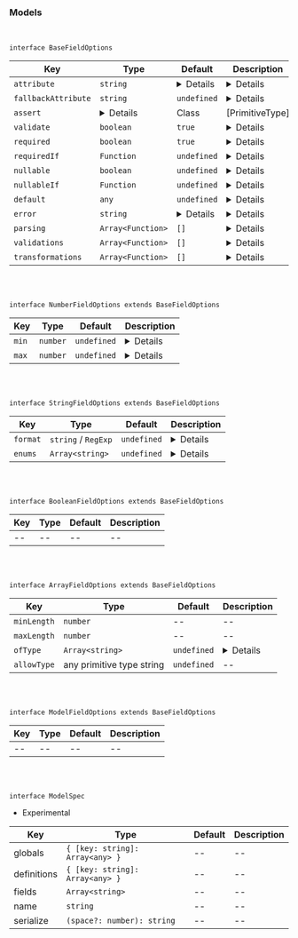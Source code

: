 
### **Models**

<br>

`interface BaseFieldOptions`


|Key |Type | Default | Description |
|--- |---  |---      |---          |
| `attribute`  | `string`  | <details>  same as the decorated attribute  </details> | <details> Mapping key  </details> |
| `fallbackAttribute`  | `string`  | `undefined ` | <details> A fallback mapping key, if the value for [`attribute`] is `undefined` the value will be taken from  [`fallbackAttribute`]  </details> |
| `assert`   | <details> `PrimitiveType | Class | [PrimitiveType] | [Class]` </details> | `undefined` | <details>  </details> |
| `validate`   | `boolean` | `true` | <details>  </details> |
| `required`   | `boolean` | `true` | <details>  </details> |
| `requiredIf` | `Function`| `undefined` | <details>  </details> |
| `nullable`   | `boolean` | `undefined` | <details>  </details> |
| `nullableIf` | `Function`| `undefined` | <details>  </details> |
| `default`    | `any`     | `undefined` | <details> will be assigned as the default value if the field not exists and defined as not required. </details> |
| `error`      | `string`  | <details> generic error massage  </details>  | <details>  </details> |
| `parsing`         | `Array<Function>`     | `[]`  | <details> will run if pass required / nullable validation, and before any other validation / transformation will run. </details> |
| `validations`     | `Array<Function>`     | `[]`  | <details> will run if all native validation pass and after. </details> |
| `transformations` | `Array<Function>`     | `[]`  | <details> array of functions that receives the final value of the field till the  will run if all validation pass and after. </details> |


<br>
<br>

`interface NumberFieldOptions extends BaseFieldOptions`

|Key |Type | Default | Description |
|--- |---  |---      |---          |
| `min`   | `number` | `undefined` | <details> Minimum value restriction.</details> |
| `max`   | `number` | `undefined` | <details> Maximum value restriction. </details> |

<br>
<br>

`interface StringFieldOptions extends BaseFieldOptions`


|Key |Type | Default | Description |
|--- |---  |---      |---          |
| `format`   | `string` / `RegExp` | `undefined` | <details> Value's format restriction. </details> |
| `enums`   | `Array<string>` | `undefined` | <details>Group of valid of values restriction. </details> |

<br>
<br>

`interface BooleanFieldOptions extends BaseFieldOptions`

|Key |Type | Default | Description |
|--- |---  |---      |---          |
| --   | -- | -- | -- |

<br>
<br>

`interface ArrayFieldOptions extends BaseFieldOptions`

|Key |Type | Default | Description |
|--- |---  |---      |---          |
| `minLength`   | `number` | -- | -- |
| `maxLength`   | `number` | -- | -- |
| `ofType`      | `Array<string>` | `undefined` | <details> Validate the type of each item in the array. </details> |
| `allowType`   | any primitive type string | `undefined`| -- |

<br>
<br>

`interface ModelFieldOptions extends BaseFieldOptions`

|Key |Type | Default | Description |
|--- |---  |---      |---          |
| --   | -- | -- | -- |

<br>
<br>

`interface ModelSpec` 

* Experimental 

|Key |Type | Default | Description |
|--- |---  |---      |---          |
| globals     | `{ [key: string]: Array<any> }` | -- | -- |
| definitions | `{ [key: string]: Array<any> }` | -- | -- |
| fields      | `Array<string>` | -- | -- |
| name        | `string` | -- | -- |
| serialize   | `(space?: number): string` | -- | -- |


<br>
<br>
<br>
